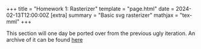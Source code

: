 +++
title = "Homework 1: Rasterizer"
template = "page.html"
date = 2024-02-13T12:00:00Z
[extra]
summary = "Basic svg rasterizer"
mathjax = "tex-mml"
+++

<!-- more -->

This section will one day be ported over from the previous ugly iteration. An archive of it can be found [here](../hw1archive.pdf)

